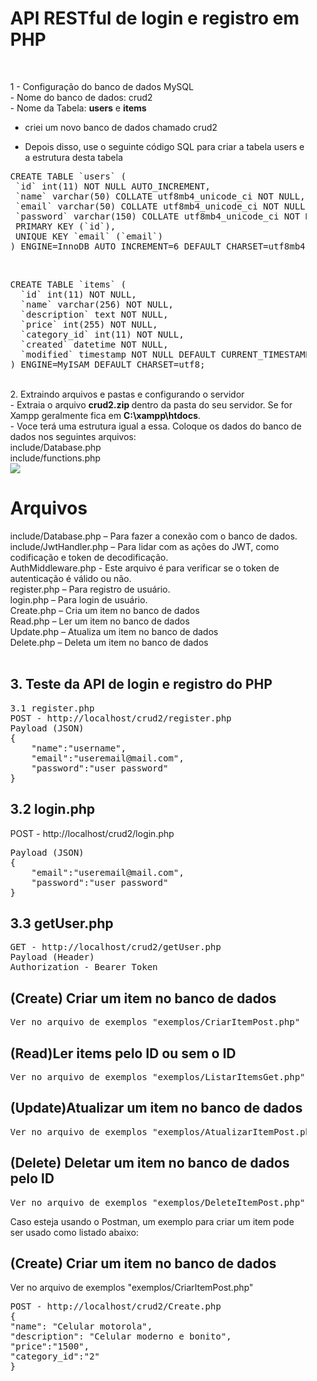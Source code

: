 ﻿<!doctype html>
<html>
<head>
<meta charset="utf-8">
<title>Documento sem título</title>
</head>

<body>
<div style="margin-left:30px;" class="" >

<h1>API RESTful de login e registro em PHP</h1><br>

1 - Configuração do banco de dados MySQL<br>
	- Nome do banco de dados: crud2<br>
	- Nome da Tabela: <strong>users</strong> e <strong>items</strong><br>

- criei um novo banco de dados chamado  crud2<br>

- Depois disso, use o seguinte código SQL para criar a  tabela users e a estrutura desta tabela<br>

<pre>
CREATE TABLE `users` (
 `id` int(11) NOT NULL AUTO_INCREMENT,
 `name` varchar(50) COLLATE utf8mb4_unicode_ci NOT NULL,
 `email` varchar(50) COLLATE utf8mb4_unicode_ci NOT NULL,
 `password` varchar(150) COLLATE utf8mb4_unicode_ci NOT NULL,
 PRIMARY KEY (`id`),
 UNIQUE KEY `email` (`email`)
) ENGINE=InnoDB AUTO_INCREMENT=6 DEFAULT CHARSET=utf8mb4 COLLATE=utf8mb4_unicode_ci;
</pre>
<br>
<pre>
CREATE TABLE `items` (
  `id` int(11) NOT NULL,
  `name` varchar(256) NOT NULL,
  `description` text NOT NULL,
  `price` int(255) NOT NULL,
  `category_id` int(11) NOT NULL,
  `created` datetime NOT NULL,
  `modified` timestamp NOT NULL DEFAULT CURRENT_TIMESTAMP
) ENGINE=MyISAM DEFAULT CHARSET=utf8;
</pre>
<p><br>
  2. Extraindo arquivos e pastas e configurando o servidor<br> 
  - Extraia o arquivo <strong>crud2.zip </strong>dentro da pasta do seu servidor. Se for Xampp geralmente fica em <strong>C:\xampp\htdocs</strong>.<br>
  - Voce terá uma estrutura igual a essa. Coloque os dados do banco de dados nos seguintes arquivos:<br>
include/Database.php<br>
include/functions.php<br>
  <img src="img1.jpg">
  
  
</p>
<h1>Arquivos</h1>
 include/Database.php – Para fazer a conexão com o banco de dados.<br>
include/JwtHandler.php – Para lidar com as ações do JWT, como codificação e token de decodificação.<br>
AuthMiddleware.php - Este arquivo é para verificar se o token de autenticação é válido ou não.<br>
register.php – Para registro de usuário.<br>
login.php – Para login de usuário.<br>
Create.php – Cria um item no banco de dados<br>
Read.php – Ler um item no banco de dados<br>
Update.php – Atualiza um item no banco de dados<br>
Delete.php – Deleta um item no banco de dados<br>
<br>


<h2>3. Teste da API de login e registro do PHP</h2>
<pre>3.1 register.php
POST - http://localhost/crud2/register.php
Payload (JSON)
{
    "name":"username",
    "email":"useremail@mail.com",
    "password":"user password"
}
</pre>


<h2>3.2 login.php</h2>
POST - http://localhost/crud2/login.php
<pre>Payload (JSON)
{
    "email":"useremail@mail.com",
    "password":"user password"
}
</pre>




<h2>3.3 getUser.php</h2>
<pre>GET - http://localhost/crud2/getUser.php
Payload (Header)
Authorization - Bearer Token</pre>



<h2>(Create) Criar um item no banco de dados</h2>
<pre>
Ver no arquivo de exemplos "exemplos/CriarItemPost.php"
</pre>

<h2>(Read)Ler items pelo ID ou sem o ID</h2>
<pre>
Ver no arquivo de exemplos "exemplos/ListarItemsGet.php"
</pre>


<h2>(Update)Atualizar um item no banco de dados</h2>
<pre>
Ver no arquivo de exemplos "exemplos/AtualizarItemPost.php"
</pre>


<h2>(Delete) Deletar um item no banco de dados pelo ID</h2>
<pre>
Ver no arquivo de exemplos "exemplos/DeleteItemPost.php"
</pre>


Caso esteja usando o Postman, um exemplo para criar um item pode ser usado como listado abaixo:<br>


<h2>(Create) Criar um item no banco de dados</h2>
Ver no arquivo de exemplos "exemplos/CriarItemPost.php"
<pre>
POST - http://localhost/crud2/Create.php
{
"name": "Celular motorola",
"description": "Celular moderno e bonito",
"price":"1500",
"category_id":"2"
}</pre>











</div>
</body>
</html>
